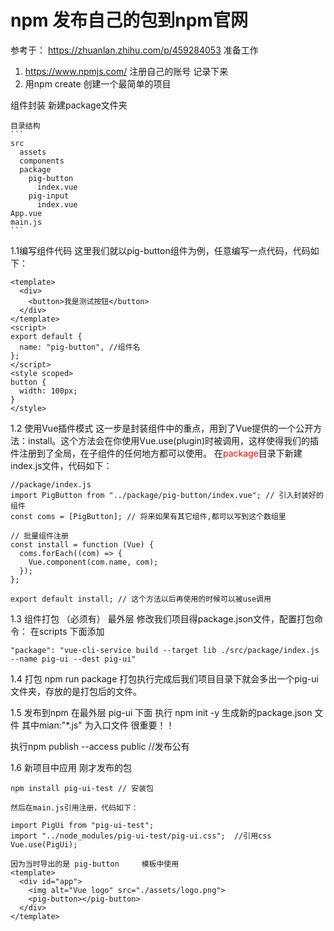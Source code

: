 # npm 发布自己的包到npm官网
  参考于： https://zhuanlan.zhihu.com/p/459284053
  准备工作
 1. https://www.npmjs.com/  注册自己的账号 记录下来
 2. 用npm create 创建一个最简单的项目

  组件封装
    新建package文件夹
    
    目录结构
    ```
    src
      assets
      components
      package
        pig-button
          index.vue
        pig-input
          index.vue
    App.vue
    main.js
    ```
    
 1.1编写组件代码
这里我们就以pig-button组件为例，任意编写一点代码，代码如下：
```
<template>
  <div>
    <button>我是测试按钮</button>
  </div>
</template>
<script>
export default {
  name: "pig-button", //组件名
};
</script>
<style scoped>
button {
  width: 100px;
}
</style>
```    
 1.2 使用Vue插件模式
   这一步是封装组件中的重点，用到了Vue提供的一个公开方法：install。这个方法会在你使用Vue.use(plugin)时被调用，这样使得我们的插件注册到了全局，在子组件的任何地方都可以使用。
在<span style='color:red'>package</span>目录下新建index.js文件，代码如下：
```
//package/index.js
import PigButton from "../package/pig-button/index.vue"; // 引入封装好的组件
const coms = [PigButton]; // 将来如果有其它组件,都可以写到这个数组里

// 批量组件注册
const install = function (Vue) {
  coms.forEach((com) => {
    Vue.component(com.name, com);
  });
};

export default install; // 这个方法以后再使用的时候可以被use调用
```

1.3 组件打包 （必须有）
   最外层  修改我们项目得package.json文件，配置打包命令：
   在scripts 下面添加
   
    "package": "vue-cli-service build --target lib ./src/package/index.js --name pig-ui --dest pig-ui"
    
1.4 打包
   npm run  package
   打包执行完成后我们项目目录下就会多出一个pig-ui文件夹，存放的是打包后的文件。

1.5 发布到npm
   在最外层 pig-ui 下面 执行 npm init -y  生成新的package.json 文件
   其中mian:"*.js" 为入口文件 很重要！！
   
   执行npm publish --access public    //发布公有
   
1.6 新项目中应用 刚才发布的包
```
npm install pig-ui-test // 安装包

然后在main.js引用注册，代码如下：

import PigUi from "pig-ui-test";
import "../node_modules/pig-ui-test/pig-ui.css";  //引用css
Vue.use(PigUi);

因为当时导出的是 pig-button     模板中使用
<template>
  <div id="app">
    <img alt="Vue logo" src="./assets/logo.png">
    <pig-button></pig-button>
  </div>
</template>
```



       
       

   
              
 


  
  
  


